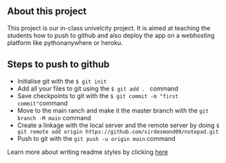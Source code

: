 ## About this project 
This project is our in-class univelcity project. It is aimed at teaching the students how to push to github and also deploy the app on a webhosting platform like pythonanywhere or heroku.

## Steps to push to github
* Initialise git with the `$ git init`
* Add all your files to git using the `$ git add . ` command
* Save checkpoints to git with the `$ git commit -m "first commit"`command
* Move to the main ranch and make it the master branch with the `git branch -M main` command
* Create a linkage with the local server and the remote server by doing `$ git remote add origin https://github.com/sirdesmond09/notepad.git`
* Push to git with the `git push -u origin main` command

Learn more about writing readme styles by clicking [here](https://guides.github.com/features/mastering-markdown/#syntax)